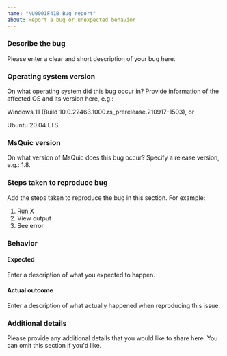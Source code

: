 ```yaml
---
name: "\U0001F41B Bug report"
about: Report a bug or unexpected behavior
---
```


### Describe the bug
Please enter a clear and short description of your bug here.

### Operating system version
On what operating system did this bug occur in? Provide information of the affected OS and its version here, e.g.:

Windows 11 (Build 10.0.22463.1000.rs_prerelease.210917-1503), or

Ubuntu 20.04 LTS

### MsQuic version
On what version of MsQuic does this bug occur? Specify a release version, e.g.: 1.8.

### Steps taken to reproduce bug
Add the steps taken to reproduce the bug in this section. For example:

1. Run X
2. View output
3. See error

### Behavior
#### Expected
Enter a description of what you expected to happen.

#### Actual outcome
Enter a description of what actually happened when reproducing this issue.

### Additional details
Please provide any additional details that you would like to share here. You can omit this section if you'd like.
